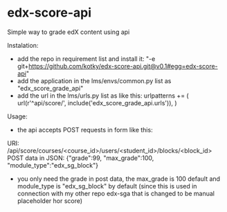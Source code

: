 # edx-score-api
Simple way to grade edX content using api

Instalation:
 - add the repo in requirement list and install it: "-e git+https://github.com/kotky/edx-score-api.git@v0.1#egg=edx-score-api"
 - add the application in the lms/envs/common.py list as "edx_score_grade_api"
 - add the url in the lms/urls.py list as like this:
    urlpatterns += (
        url(r'^api/score/', include('edx_score_grade_api.urls')),
    )

Usage:
 - the api accepts POST requests in form like this:
 
 URI: /api/score/courses/<course_id>/users/<student_id>/blocks/<block_id>
 POST data in JSON:
   {"grade":99, "max_grade":100, "module_type":"edx_sg_block"}
 
 - you only need the grade in post data, the max_grade is 100 default and module_type is "edx_sg_block" by default (since this is used in connection with my other repo edx-sga that is changed to be manual placeholder hor score)
